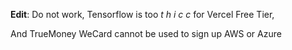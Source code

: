 **Edit**: Do not work, Tensorflow is too *t h i c c* for Vercel Free Tier,

And TrueMoney WeCard cannot be used to sign up AWS or Azure
